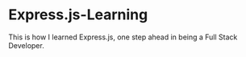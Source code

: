 # Express.js-Learning
This is how I learned Express.js, one step ahead in being a Full Stack Developer.
